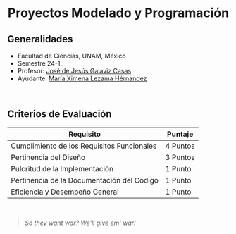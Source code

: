 <h1 align ="center">
Proyectos Modelado y Programación

###

## Generalidades
- Facultad de Ciencias, UNAM, México
- Semestre 24-1. 
- Profesor: [José de Jesús Galaviz Casas](galaviz@ciencias.unam.mx)
- Ayudante: [María Ximena Lezama Hérnandez](lezama@ciencias.unam.mx)

<br/>

## Criterios de Evaluación

| Requisito | Puntaje |
| --- | --- |
| Cumplimiento de los Requisitos Funcionales | 4 Puntos |
| Pertinencia del Diseño | 3 Puntos |
| Pulcritud de la Implementación | 1 Punto |
| Pertinencia de la Documentación del Código | 1 Punto |
| Eficiencia y Desempeño General | 1 Punto |

<br/>

> *So they want war? We'll give em' war!*